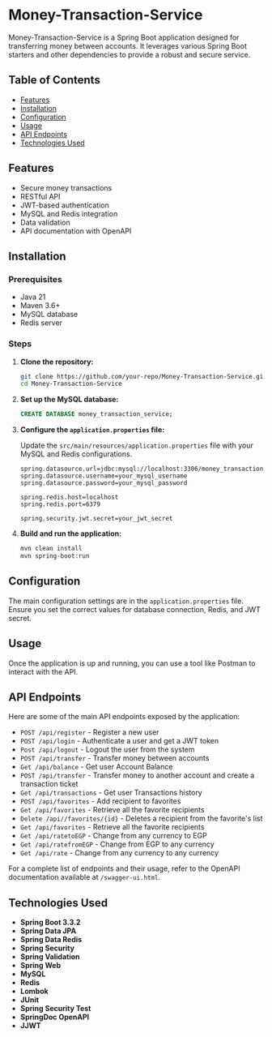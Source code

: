 # Money-Transaction-Service

Money-Transaction-Service is a Spring Boot application designed for transferring money between accounts. It leverages various Spring Boot starters and other dependencies to provide a robust and secure service.

## Table of Contents

- [Features](#features)
- [Installation](#installation)
- [Configuration](#configuration)
- [Usage](#usage)
- [API Endpoints](#api-endpoints)
- [Technologies Used](#technologies-used)

## Features

* Secure money transactions
* RESTful API
* JWT-based authentication
* MySQL and Redis integration
* Data validation
* API documentation with OpenAPI

## Installation

### Prerequisites

* Java 21
* Maven 3.6+
* MySQL database
* Redis server

### Steps

1. **Clone the repository:**

    ```bash
    git clone https://github.com/your-repo/Money-Transaction-Service.git
    cd Money-Transaction-Service
    ```

2. **Set up the MySQL database:**

    ```sql
    CREATE DATABASE money_transaction_service;
    ```

3. **Configure the `application.properties` file:**

    Update the `src/main/resources/application.properties` file with your MySQL and Redis configurations.

    ```properties
    spring.datasource.url=jdbc:mysql://localhost:3306/money_transaction_service
    spring.datasource.username=your_mysql_username
    spring.datasource.password=your_mysql_password

    spring.redis.host=localhost
    spring.redis.port=6379

    spring.security.jwt.secret=your_jwt_secret
    ```

4. **Build and run the application:**

    ```bash
    mvn clean install
    mvn spring-boot:run
    ```

## Configuration

The main configuration settings are in the `application.properties` file. Ensure you set the correct values for database connection, Redis, and JWT secret.

## Usage

Once the application is up and running, you can use a tool like Postman to interact with the API.


## API Endpoints

Here are some of the main API endpoints exposed by the application:

* `POST /api/register` - Register a new user
* `POST /api/login` - Authenticate a user and get a JWT token
* `Post /api/logout` - Logout the user from the system
* `POST /api/transfer` - Transfer money between accounts
* `Get /api/balance` - Get user Account Balance
* `POST /api/transfer` - Transfer money to another account and create a transaction ticket
* `Get /api/transactions` - Get user Transactions history
* `POST /api/favorites` - Add recipient to favorites
* `Get /api/favorites` - Retrieve all the favorite recipients
* `Delete /api//favorites/{id}` - Deletes a recipient from the favorite's list
* `Get /api/favorites` - Retrieve all the favorite recipients
* `Get /api/ratetoEGP` - Change from any currency to EGP
* `Get /api/ratefromEGP` - Change from EGP to any currency
* `Get /api/rate` - Change from any currency to any currency



For a complete list of endpoints and their usage, refer to the OpenAPI documentation available at `/swagger-ui.html`.

## Technologies Used

* **Spring Boot 3.3.2**
* **Spring Data JPA**
* **Spring Data Redis**
* **Spring Security**
* **Spring Validation**
* **Spring Web**
* **MySQL**
* **Redis**
* **Lombok**
* **JUnit**
* **Spring Security Test**
* **SpringDoc OpenAPI**
* **JJWT**

